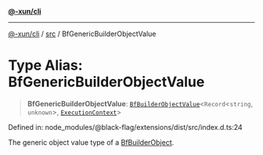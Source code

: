 [**@-xun/cli**](../../README.md)

***

[@-xun/cli](../../README.md) / [src](../README.md) / BfGenericBuilderObjectValue

# Type Alias: BfGenericBuilderObjectValue

> **BfGenericBuilderObjectValue**: [`BfBuilderObjectValue`](BfBuilderObjectValue.md)\<`Record`\<`string`, `unknown`\>, [`ExecutionContext`](ExecutionContext.md)\>

Defined in: node\_modules/@black-flag/extensions/dist/src/index.d.ts:24

The generic object value type of a [BfBuilderObject](BfBuilderObject.md).
